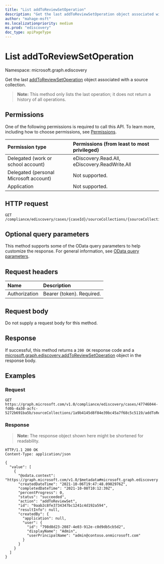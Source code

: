 ```yaml
---
title: "List addToReviewSetOperation"
description: "Get the last addToReviewSetOperation object associated with a source collection."
author: "mahage-msft"
ms.localizationpriority: medium
ms.prod: "ediscovery"
doc_type: apiPageType
---
```


# List addToReviewSetOperation

Namespace: microsoft.graph.ediscovery

Get the last [addToReviewSetOperation](../resources/ediscovery-addtoreviewsetoperation.md) object associated with a source collection. 

>**Note:** This method only lists the last operation; it does not return a history of all operations.

## Permissions

One of the following permissions is required to call this API. To learn more, including how to choose permissions, see [Permissions](/graph/permissions-reference).

|Permission type|Permissions (from least to most privileged)|
|:---|:---|
|Delegated (work or school account)|eDiscovery.Read.All, eDiscovery.ReadWrite.All|
|Delegated (personal Microsoft account)|Not supported.|
|Application|Not supported.|

## HTTP request

<!-- {
  "blockType": "ignored"
}
-->

``` http
GET /compliance/ediscovery/cases/{caseId}/sourceCollections/{sourceCollectionId}/addToReviewSetOperation
```

## Optional query parameters

This method supports some of the OData query parameters to help customize the response. For general information, see [OData query parameters](/graph/query-parameters).

## Request headers

|Name|Description|
|:---|:---|
|Authorization|Bearer {token}. Required.|

## Request body

Do not supply a request body for this method.

## Response

If successful, this method returns a `200 OK` response code and a [microsoft.graph.ediscovery.addToReviewSetOperation](../resources/ediscovery-addtoreviewsetoperation.md) object in the response body.

## Examples

### Request

<!-- {
  "blockType": "request",
  "name": "list_addtoreviewsetoperation"
}
-->

``` http
GET https://graph.microsoft.com/v1.0/compliance/ediscovery/cases/47746044-fd0b-4a30-acfc-5272b691ba5b/sourceCollections/1a9b4145d8f84e39bc45a7f68c5c5119/addToReviewSetOperation
```

### Response

> **Note:** The response object shown here might be shortened for readability.
<!-- {
  "blockType": "response",
  "truncated": true,
  "isCollection": true,
  "@odata.type": "microsoft.graph.ediscovery.addToReviewSetOperation"
}
-->

``` http
HTTP/1.1 200 OK
Content-Type: application/json

{
  "value": [
    {
      "@odata.context": "https://graph.microsoft.com/v1.0/$metadata#microsoft.graph.ediscovery.addToReviewSetOperation",
      "createdDateTime": "2021-10-06T19:47:48.0902976Z",
      "completedDateTime": "2021-10-08T10:12:39Z",
      "percentProgress": 0,
      "status": "succeeded",
      "action": "addToReviewSet",
      "id": "9aab2c8fe3734347bc1241c4d192a594",
      "resultInfo": null,
      "createdBy": {
        "application": null,
        "user": {
          "id": "798d8d23-2087-4e03-912e-c0d9db5cb5d2",
          "displayName": "Admin",
          "userPrincipalName": "admin@contoso.onmicrosoft.com"
        }
      }
    }
  ]
}
```
